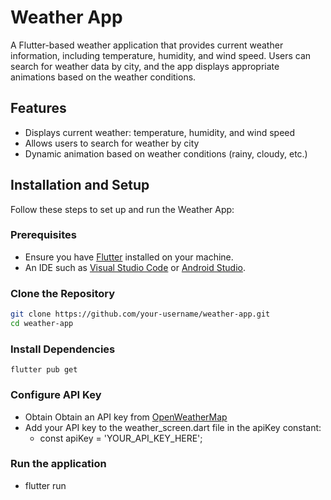 # Weather App

A Flutter-based weather application that provides current weather information, including temperature, humidity, and wind speed. Users can search for weather data by city, and the app displays appropriate animations based on the weather conditions.

## Features
- Displays current weather: temperature, humidity, and wind speed
- Allows users to search for weather by city
- Dynamic animation based on weather conditions (rainy, cloudy, etc.)


## Installation and Setup

Follow these steps to set up and run the Weather App:

### Prerequisites
- Ensure you have [Flutter](https://flutter.dev/docs/get-started/install) installed on your machine.
- An IDE such as [Visual Studio Code](https://code.visualstudio.com/) or [Android Studio](https://developer.android.com/studio).

### Clone the Repository
```bash
git clone https://github.com/your-username/weather-app.git
cd weather-app
```

### Install Dependencies
``` flutter pub get ```

### Configure API Key
- Obtain Obtain an API key from [OpenWeatherMap](https://openweathermap.org/)
- Add your API key to the weather_screen.dart file in the apiKey constant:
  - const apiKey = 'YOUR_API_KEY_HERE';

### Run the application
- flutter run


